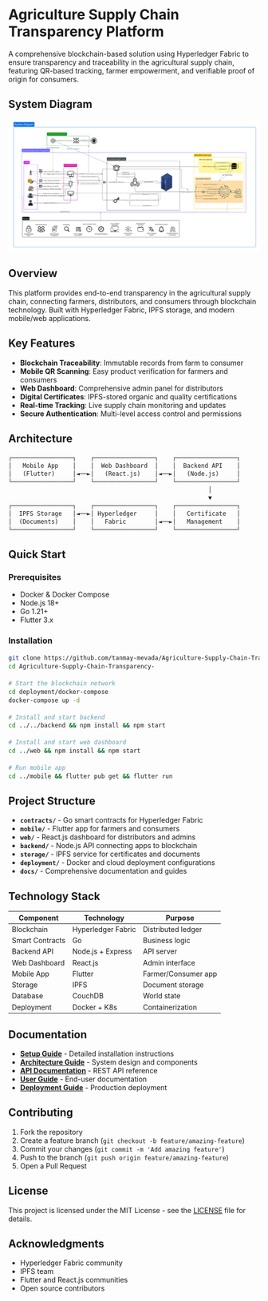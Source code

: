 # Agriculture Supply Chain Transparency Platform

A comprehensive blockchain-based solution using Hyperledger Fabric to ensure transparency and traceability in the agricultural supply chain, featuring QR-based tracking, farmer empowerment, and verifiable proof of origin for consumers.

## System Diagram

![System Diagram](System-Diagram.svg)

## Overview

This platform provides end-to-end transparency in the agricultural supply chain, connecting farmers, distributors, and consumers through blockchain technology. Built with Hyperledger Fabric, IPFS storage, and modern mobile/web applications.

## Key Features

- **Blockchain Traceability**: Immutable records from farm to consumer
- **Mobile QR Scanning**: Easy product verification for farmers and consumers  
- **Web Dashboard**: Comprehensive admin panel for distributors
- **Digital Certificates**: IPFS-stored organic and quality certifications
- **Real-time Tracking**: Live supply chain monitoring and updates
- **Secure Authentication**: Multi-level access control and permissions

## Architecture

```
┌─────────────────┐    ┌─────────────────┐    ┌─────────────────┐
│   Mobile App    │    │  Web Dashboard  │    │  Backend API    │
│   (Flutter)     │◄──►│   (React.js)    │◄──►│   (Node.js)     │
└─────────────────┘    └─────────────────┘    └─────────────────┘
                                                        │
                                                        ▼
┌─────────────────┐    ┌─────────────────┐    ┌─────────────────┐
│  IPFS Storage   │◄──►│ Hyperledger     │    │   Certificate   │
│  (Documents)    │    │   Fabric        │◄──►│   Management    │
└─────────────────┘    └─────────────────┘    └─────────────────┘
```

## Quick Start

### Prerequisites
- Docker & Docker Compose
- Node.js 18+
- Go 1.21+
- Flutter 3.x

### Installation
```bash
git clone https://github.com/tanmay-mevada/Agriculture-Supply-Chain-Transparency-.git
cd Agriculture-Supply-Chain-Transparency-

# Start the blockchain network
cd deployment/docker-compose
docker-compose up -d

# Install and start backend
cd ../../backend && npm install && npm start

# Install and start web dashboard  
cd ../web && npm install && npm start

# Run mobile app
cd ../mobile && flutter pub get && flutter run
```

## Project Structure

- **`contracts/`** - Go smart contracts for Hyperledger Fabric
- **`mobile/`** - Flutter app for farmers and consumers
- **`web/`** - React.js dashboard for distributors and admins  
- **`backend/`** - Node.js API connecting apps to blockchain
- **`storage/`** - IPFS service for certificates and documents
- **`deployment/`** - Docker and cloud deployment configurations
- **`docs/`** - Comprehensive documentation and guides

## Technology Stack

| Component | Technology | Purpose |
|-----------|------------|---------|
| Blockchain | Hyperledger Fabric | Distributed ledger |
| Smart Contracts | Go | Business logic |
| Backend API | Node.js + Express | API server |
| Web Dashboard | React.js | Admin interface |
| Mobile App | Flutter | Farmer/Consumer app |
| Storage | IPFS | Document storage |
| Database | CouchDB | World state |
| Deployment | Docker + K8s | Containerization |

## Documentation

- **[Setup Guide](docs/setup/SETUP.md)** - Detailed installation instructions
- **[Architecture Guide](docs/architecture/README.md)** - System design and components
- **[API Documentation](docs/api/README.md)** - REST API reference
- **[User Guide](docs/guides/README.md)** - End-user documentation
- **[Deployment Guide](docs/deployment/README.md)** - Production deployment

## Contributing

1. Fork the repository
2. Create a feature branch (`git checkout -b feature/amazing-feature`)
3. Commit your changes (`git commit -m 'Add amazing feature'`)
4. Push to the branch (`git push origin feature/amazing-feature`)
5. Open a Pull Request

## License

This project is licensed under the MIT License - see the [LICENSE](LICENSE) file for details.

## Acknowledgments

- Hyperledger Fabric community
- IPFS team  
- Flutter and React.js communities
- Open source contributors
